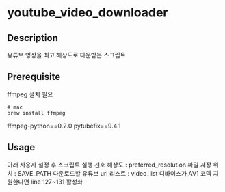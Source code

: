 # youtube_video_downloader

## Description
유튜브 영상을 최고 해상도로 다운받는 스크립트

## Prerequisite
ffmpeg 설치 필요 
```
# mac
brew install ffmpeg
```

ffmpeg-python==0.2.0
pytubefix==9.4.1

## Usage
아래 사용자 설정 후 스크립트 실행
선호 해상도 : preferred_resolution
파일 저장 위치 : SAVE_PATH
다운로드할 유튜브 url 리스트 : video_list
디바이스가 AV1 코덱 지원한다면 line 127~131  활성화
